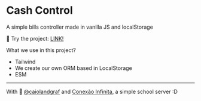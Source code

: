 # Cash Control
A simple bills controller made in vanilla JS and localStorage

🔗 Try the project: [LINK!](https://caiolandgraf.github.io/cash-control/)

What we use in this project?
- Tailwind
- We create our own ORM based in LocalStorage
- ESM

---

With 💜 [@caiolandgraf](https://github.com/caiolandgraf) and [Conexão Infinita](https://discord.gg/JvgV6y6eZ4), a simple school server :D
